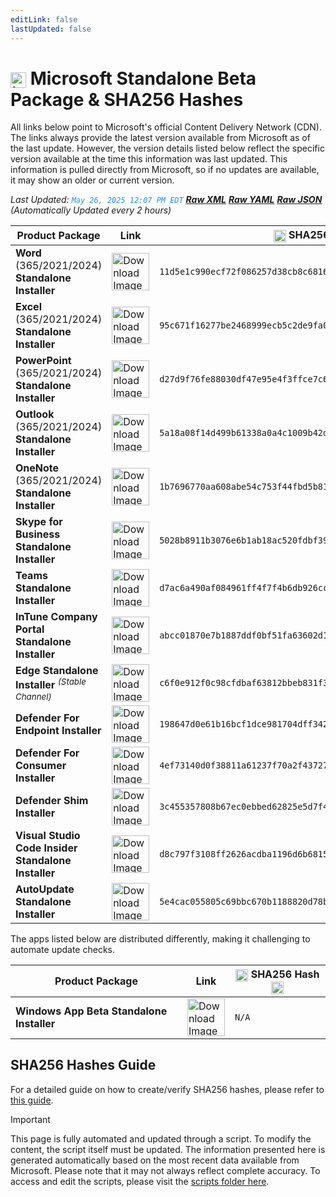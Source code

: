 ```yaml
---
editLink: false
lastUpdated: false
---
```

# <img src="/images/Microsoft_Logo_512px.png" alt="image" width="25" style="vertical-align: middle; display: inline-block;" /> Microsoft Standalone Beta Package & SHA256 Hashes

<span class="extra-small">All links below point to Microsoft's official Content Delivery Network (CDN).</span>
<span class="extra-small">The links always provide the latest version available from Microsoft as of the last update. However, the version details listed below reflect the specific version available at the time this information was last updated. This information is pulled directly from Microsoft, so if no updates are available, it may show an older or current version.</span>

<span class="extra-small">_Last Updated: <code style="color : dodgerblue">May 26, 2025 12:07 PM EDT</code> [**_Raw XML_**](https://github.com/cocopuff2u/MOFA/blob/main/latest_raw_files/macos_standalone_beta.xml) [**_Raw YAML_**](https://github.com/cocopuff2u/MOFA/blob/main/latest_raw_files/macos_standalone_beta.yaml) [**_Raw JSON_**](https://github.com/cocopuff2u/MOFA/blob/main/latest_raw_files/macos_standalone_beta.json)
 (Automatically Updated every 2 hours)_</span>

| **Product Package** | **Link** | **<img src="/images/sha-256.png" alt="image" width="20" style="vertical-align: middle; display: inline-block;" /> SHA256 Hash <img src="/images/sha-256.png" alt="image" width="20" style="vertical-align: middle; display: inline-block;" />** |
|----------------------|----------|------------------|
| **Word** (365/2021/2024) **Standalone Installer** | <a href="https://officecdnmac.microsoft.com/pr/4B2D7701-0A4F-49C8-B4CB-0C2D4043F51F/MacAutoupdate/Microsoft_Word_16.98.25052226_Updater.pkg"><img src="/images/MSWD_512x512x32.png" alt="Download Image" width="60"></a> | `11d5e1c990ecf72f086257d38cb8c681639a6540e7282f7da34ae0a4b3b5739d` |
| **Excel** (365/2021/2024) **Standalone Installer** | <a href="https://officecdnmac.microsoft.com/pr/4B2D7701-0A4F-49C8-B4CB-0C2D4043F51F/MacAutoupdate/Microsoft_Excel_16.98.25052130_Updater.pkg"><img src="/images/XCEL_512x512x32.png" alt="Download Image" width="60"></a> | `95c671f16277be2468999ecb5c2de9fa0ea3151fd6d10691ab98991b241c4f9a` |
| **PowerPoint** (365/2021/2024) **Standalone Installer** | <a href="https://officecdnmac.microsoft.com/pr/4B2D7701-0A4F-49C8-B4CB-0C2D4043F51F/MacAutoupdate/Microsoft_PowerPoint_16.98.25052130_Updater.pkg"><img src="/images/PPT3_512x512x32.png" alt="Download Image" width="60"></a> | `d27d9f76fe88030df47e95e4f3ffce7c6b794c02634c0ac5e88ea1cba0427a2c` |
| **Outlook** (365/2021/2024) **Standalone Installer**| <a href="https://officecdnmac.microsoft.com/pr/4B2D7701-0A4F-49C8-B4CB-0C2D4043F51F/MacAutoupdate/Microsoft_Outlook_16.98.25052226_Updater.pkg"><img src="/images/Outlook_512x512x32.png" alt="Download Image" width="60"></a> | `5a18a08f14d499b61338a0a4c1009b42d163abc52b5cdf5bb254bed205ada6f6` |
| **OneNote** (365/2021/2024) **Standalone Installer** | <a href="https://officecdnmac.microsoft.com/pr/4B2D7701-0A4F-49C8-B4CB-0C2D4043F51F/MacAutoupdate/Microsoft_OneNote_16.98.25052130_Updater.pkg"><img src="/images/OneNote_512x512x32.png" alt="Download Image" width="60"></a> | `1b7696770aa608abe54c753f44fbd5b81b7723a00662352b9e28b47ead1dc2f3` |
| **Skype for Business Standalone Installer** | <a href="https://officecdn.microsoft.com/pr/4B2D7701-0A4F-49C8-B4CB-0C2D4043F51F/MacAutoupdate/SkypeForBusinessUpdater-16.31.10.pkg"><img src="/images/skype_for_business.png" alt="Download Image" width="60"></a> | `5028b8911b3076e6b1ab18ac520fdbf390ecd7da8d57986e86b2c9351a93d175` |
| **Teams Standalone Installer** | <a href="https://statics.teams.cdn.office.net/production-osx/25137.405.3675.347/MicrosoftTeams.pkg"><img src="/images/teams_512x512x32.png" alt="Download Image" width="60"></a> | `d7ac6a490af084961ff4f7f4b6db926cca8a55d862ce65e5fb155377997c821f` |
| **InTune Company Portal Standalone Installer** | <a href="https://officecdnmac.microsoft.com/pr/4B2D7701-0A4F-49C8-B4CB-0C2D4043F51F/MacAutoupdate/CompanyPortal_5.2504.0-Upgrade.pkg"><img src="/images/companyportal.png" alt="Download Image" width="60"></a> | `abcc01870e7b1887ddf0bf51fa63602d1572b446bea4cb6c0a61cc7069a27c43` |
| **Edge Standalone Installer** <sup>_(Stable Channel)_</sup> | <a href="https://officecdn-microsoft-com.akamaized.net/pr/03adf619-38c6-4249-95ff-4a01c0ffc962/MacAutoupdate/MicrosoftEdgeUpdate-134.0.3124.51.pkg"><img src="/images/edge_app.png" alt="Download Image" width="60"></a> | `c6f0e912f0c98cfdbaf63812bbeb831f3ab003c99c9de4882ddee75a0ce64559` |
| **Defender For Endpoint Installer** | <a href="https://officecdnmac.microsoft.com/pr/4B2D7701-0A4F-49C8-B4CB-0C2D4043F51F/MacAutoupdate/wdav-upgrade.pkg"><img src="/images/defender_512x512x32.png" alt="Download Image" width="60"></a> | `198647d0e61b16bcf1dce981704dff34290cce7465af37e00a3987239332c5d4` |
| **Defender For Consumer Installer** | <a href="https://officecdnmac.microsoft.com/pr/4B2D7701-0A4F-49C8-B4CB-0C2D4043F51F/MacAutoupdate/Microsoft_Defender_101.25042.0002_Individuals_Installer.pkg"><img src="/images/defender_512x512x32.png" alt="Download Image" width="60"></a> | `4ef73140d0f38811a61237f70a2f43727a8182b374cb39d00ef6aea9238749aa` |
| **Defender Shim Installer** | <a href="https://officecdnmac.microsoft.com/pr/4B2D7701-0A4F-49C8-B4CB-0C2D4043F51F/MacAutoupdate/Microsoft_Defender_101.24080.0001_Individuals_Shim_Installer.pkg"><img src="/images/defender_512x512x32.png" alt="Download Image" width="60"></a> | `3c455357808b67ec0ebbed62825e5d7f4652f3f53a1d3d58510e82099981bb51` |
| **Visual Studio Code Insider Standalone Installer** | <a href="https://vscode.download.prss.microsoft.com/dbazure/download/insider/87d1648dbf341e534dadb49b3c4e313f29ebd551/VSCode-darwin-universal.zip"><img src="/images/Code_512x512x32.png" alt="Download Image" width="60"></a> | `d8c797f3108ff2626acdba1196d6b6815104888798e68eebf76bade820fd3444` |
| **AutoUpdate Standalone Installer** | <a href="https://officecdnmac.microsoft.com/pr/4B2D7701-0A4F-49C8-B4CB-0C2D4043F51F/MacAutoupdate/Microsoft_AutoUpdate_4.79.25033028_Updater.pkg"><img src="/images/autoupdate.png" alt="Download Image" width="60"></a> | `5e4cac055805c69bbc670b1188820d78bc33119bf66c2e81f2fe4c2710749b6c` |

<span class="extra-small">The apps listed below are distributed differently, making it challenging to automate update checks.</span>

| **Product Package** | **Link** | **<img src="/images/sha-256.png" alt="image" width="20" style="vertical-align: middle; display: inline-block;" /> SHA256 Hash <img src="/images/sha-256.png" alt="image" width="20" style="vertical-align: middle; display: inline-block;" />** |
|----------------------|----------|------------------|
| **Windows App Beta Standalone Installer** | <a href="https://install.appcenter.ms/orgs/rdmacios-k2vy/apps/microsoft-remote-desktop-for-mac/distribution_groups/all-users-of-microsoft-remote-desktop-for-mac"><img src="/images/windowsapp.png" alt="Download Image" width="60"></a> | `N/A` |

## SHA256 Hashes Guide

For a detailed guide on how to create/verify SHA256 hashes, please refer to [this guide](/guides/how_to_sha256).

> [!IMPORTANT]
> This page is fully automated and updated through a script. To modify the content, the script itself must be updated. The information presented here is generated automatically based on the most recent data available from Microsoft. Please note that it may not always reflect complete accuracy. To access and edit the scripts, please visit the [scripts folder here](https://github.com/cocopuff2u/MOFA_WEBSITE/tree/main/update_readme_scripts).
